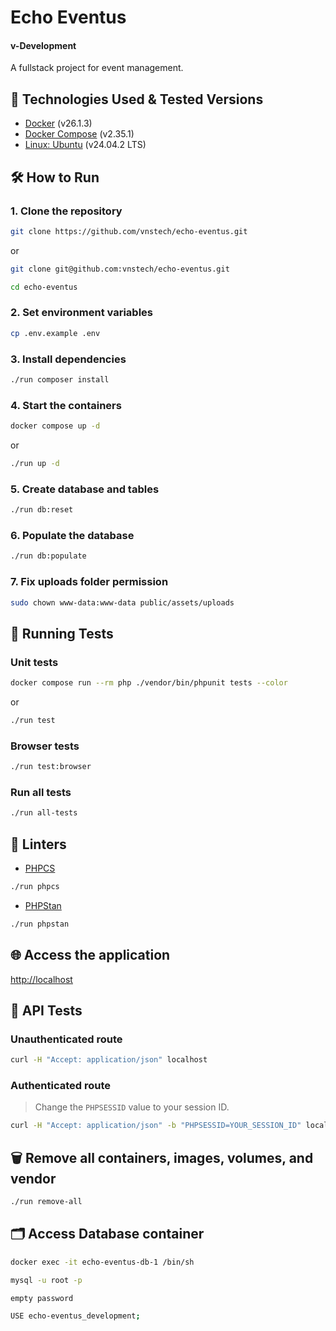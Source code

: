 # Echo Eventus
#### v-Development
A fullstack project for event management.


## 🧰 Technologies Used & Tested Versions

- [Docker](https://www.docker.com/) (v26.1.3)
- [Docker Compose](https://docs.docker.com/compose/) (v2.35.1)
- [Linux: Ubuntu](https://ubuntu.com/download) (v24.04.2 LTS)


## 🛠️ How to Run

### 1. Clone the repository

```bash
git clone https://github.com/vnstech/echo-eventus.git
```
or

```bash
git clone git@github.com:vnstech/echo-eventus.git
```
```bash
cd echo-eventus
```

### 2. Set environment variables

```bash
cp .env.example .env
```

### 3. Install dependencies

```bash
./run composer install
```

### 4. Start the containers

```bash
docker compose up -d
```
or

```bash
./run up -d
```

### 5. Create database and tables

```bash
./run db:reset
```

### 6. Populate the database

```bash
./run db:populate
```

### 7. Fix uploads folder permission

```bash
sudo chown www-data:www-data public/assets/uploads
```


## 🧪 Running Tests

### Unit tests

```bash
docker compose run --rm php ./vendor/bin/phpunit tests --color
```
or

```bash
./run test
```

### Browser tests

```bash
./run test:browser
```

### Run all tests

```bash
./run all-tests
```


## 🧹 Linters

- [PHPCS](https://github.com/PHPCSStandards/PHP_CodeSniffer/)

```bash
./run phpcs
```

- [PHPStan](https://phpstan.org/)

```bash
./run phpstan
```


## 🌐 Access the application

[http://localhost](http://localhost)


## 📡 API Tests

### Unauthenticated route

```bash
curl -H "Accept: application/json" localhost
```

### Authenticated route

> Change the `PHPSESSID` value to your session ID.

```bash
curl -H "Accept: application/json" -b "PHPSESSID=YOUR_SESSION_ID" localhost/events
```


## 🗑️ Remove all containers, images, volumes, and vendor

```bash
./run remove-all
```

## 🗂️ Access Database container

```bash
docker exec -it echo-eventus-db-1 /bin/sh
```

```bash
mysql -u root -p
```

```bash
empty password
```

```bash
USE echo-eventus_development;
```

